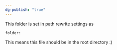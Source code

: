 ```yaml
---
dg-publish: "true"
---
```

This folder is set in path rewrite settings as 

`folder:`

This means this file should be in the root directory :) 
